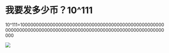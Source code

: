 # 我要发多少币？10^111

10^111=1000000000000000000000000000000000000000000000000000000000000000000000000000000000000000000000000000000000000000



![](.gitbook/assets/ping-mu-kuai-zhao-20200326-shang-wu-9.32.22.png)

